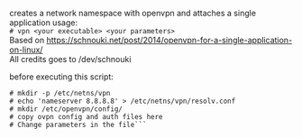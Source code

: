 creates a network namespace with openvpn and attaches a single application
usage:  
`# vpn <your executable> <your parameters>`   
Based on https://schnouki.net/post/2014/openvpn-for-a-single-application-on-linux/  
All credits goes to /dev/schnouki  
  
before executing this script:
  

```# sudo su -
# mkdir -p /etc/netns/vpn
# echo 'nameserver 8.8.8.8' > /etc/netns/vpn/resolv.conf
# mkdir /etc/openvpn/config/
# copy ovpn config and auth files here 
# Change parameters in the file```
